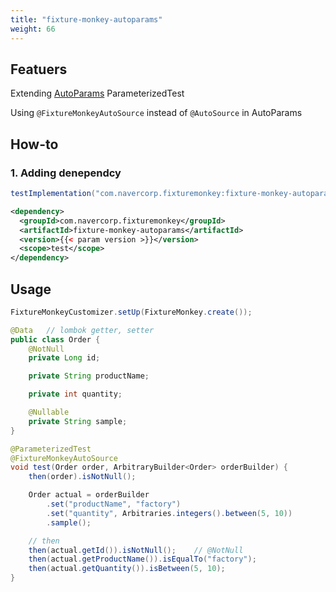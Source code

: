 ```yaml
---
title: "fixture-monkey-autoparams"
weight: 66
---
```


## Featuers
Extending [AutoParams](https://github.com/AutoParams/AutoParams) ParameterizedTest

Using `@FixtureMonkeyAutoSource` instead of `@AutoSource` in AutoParams

## How-to
### 1. Adding denependcy
```groovy
testImplementation("com.navercorp.fixturemonkey:fixture-monkey-autoparams:{{< param version >}}")
```

```xml
<dependency>
  <groupId>com.navercorp.fixturemonkey</groupId>
  <artifactId>fixture-monkey-autoparams</artifactId>
  <version>{{< param version >}}</version>
  <scope>test</scope>
</dependency>
```

## Usage
```java
FixtureMonkeyCustomizer.setUp(FixtureMonkey.create());

@Data   // lombok getter, setter
public class Order {
    @NotNull
    private Long id;

    private String productName;

    private int quantity;

    @Nullable
    private String sample;
}

@ParameterizedTest
@FixtureMonkeyAutoSource
void test(Order order, ArbitraryBuilder<Order> orderBuilder) {
    then(order).isNotNull();

    Order actual = orderBuilder
        .set("productName", "factory")
        .set("quantity", Arbitraries.integers().between(5, 10))
        .sample();

    // then
    then(actual.getId()).isNotNull();    // @NotNull
    then(actual.getProductName()).isEqualTo("factory");
    then(actual.getQuantity()).isBetween(5, 10);
}
```
